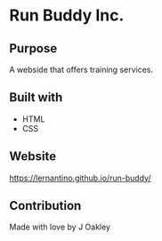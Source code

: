 # Run Buddy Inc.

## Purpose
A webside that offers training services.

## Built with
* HTML
* CSS

## Website
https://lernantino.github.io/run-buddy/

## Contribution
Made with love by J Oakley
